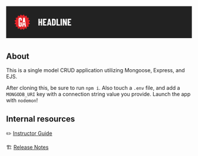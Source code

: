# ![Building a CRUD App with Mongoose, Express, and EJS - Fruits Solution](./internal-resources/assets/tktk-hero.png)

## About

This is a single model CRUD application utilizing Mongoose, Express, and EJS.

After cloning this, be sure to run `npm i`. Also touch a `.env` file, and add a `MONGODB_URI` key with a connection string value you provide. Launch the app with `nodemon`!

## Internal resources

✏️ [Instructor Guide](./internal-resources/instructor-guide.md)

🏗️ [Release Notes](./internal-resources/release-notes.md)
